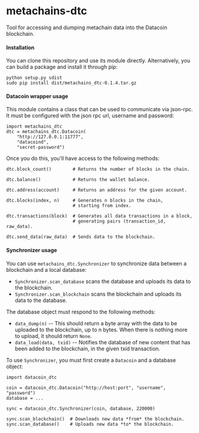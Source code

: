metachains-dtc
==============

Tool for accessing and dumping metachain data into the Datacoin blockchain.


#### Installation

You can clone this repository and use its module directly. Alternatively, you
can build a package and install it through pip:

    python setup.py sdist
    sudo pip install dist/metachains_dtc-0.1.4.tar.gz

#### Datacoin wrapper usage

This module contains a class that can be used to communicate via json-rpc.
It must be configured with the json rpc url, username and password:

    import metachains_dtc
    dtc = metachains_dtc.Datacoin(
        "http://127.0.0.1:11777",
        "datacoind",
        "secret-password")

Once you do this, you'll have access to the following methods:

    dtc.block_count()        # Returns the number of blocks in the chain.

    dtc.balance()            # Returns the wallet balance.

    dtc.address(account)     # Returns an address for the given account.

    dtc.blocks(index, n)     # Generates n blocks in the chain,
                             # starting from index.

    dtc.transactions(block)  # Generates all data transactions in a block,
                             # generating pairs (transaction_id, raw_data).

    dtc.send_data(raw_data)  # Sends data to the blockchain.


#### Synchronizer usage

You can use `metachains_dtc.Synchronizer` to synchronize data between
a blockchain and a local database:

- `Synchronizer.scan_database` scans the database and uploads its data to the blockchain.
- `Synchronizer.scan_blockchain` scans the blockchain and uploads its data to the database.

The database object must respond to the following methods:

- `data_dump(n)` -- This should return a byte array with the data to be uploaded to the blockchain, up to n bytes. When there is nothing more to upload, it should return `None`.
- `data_load(data, txid)` -- Notifies the database of new content that has been added to the blockchain, in the given txid transaction.


To use `Synchronizer`, you must first create a `Datacoin` and a database object:

    import datacoin_dtc

    coin = datacoin_dtc.Datacoin("http://host:port", "username", "password")
    database = ...

    sync = datacoin_dtc.Synchronizer(coin, database, 220000)

    sync.scan_blockchain()  # Downloads new data *from* the blockchain.
    sync.scan_database()    # Uploads new data *to* the blockchain.
